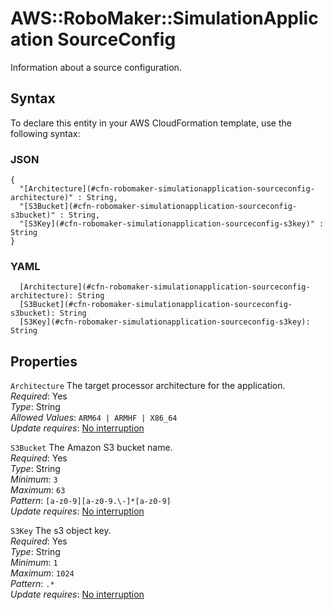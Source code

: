 # AWS::RoboMaker::SimulationApplication SourceConfig<a name="aws-properties-robomaker-simulationapplication-sourceconfig"></a>

Information about a source configuration\.

## Syntax<a name="aws-properties-robomaker-simulationapplication-sourceconfig-syntax"></a>

To declare this entity in your AWS CloudFormation template, use the following syntax:

### JSON<a name="aws-properties-robomaker-simulationapplication-sourceconfig-syntax.json"></a>

```
{
  "[Architecture](#cfn-robomaker-simulationapplication-sourceconfig-architecture)" : String,
  "[S3Bucket](#cfn-robomaker-simulationapplication-sourceconfig-s3bucket)" : String,
  "[S3Key](#cfn-robomaker-simulationapplication-sourceconfig-s3key)" : String
}
```

### YAML<a name="aws-properties-robomaker-simulationapplication-sourceconfig-syntax.yaml"></a>

```
  [Architecture](#cfn-robomaker-simulationapplication-sourceconfig-architecture): String
  [S3Bucket](#cfn-robomaker-simulationapplication-sourceconfig-s3bucket): String
  [S3Key](#cfn-robomaker-simulationapplication-sourceconfig-s3key): String
```

## Properties<a name="aws-properties-robomaker-simulationapplication-sourceconfig-properties"></a>

`Architecture`  <a name="cfn-robomaker-simulationapplication-sourceconfig-architecture"></a>
The target processor architecture for the application\.  
*Required*: Yes  
*Type*: String  
*Allowed Values*: `ARM64 | ARMHF | X86_64`  
*Update requires*: [No interruption](https://docs.aws.amazon.com/AWSCloudFormation/latest/UserGuide/using-cfn-updating-stacks-update-behaviors.html#update-no-interrupt)

`S3Bucket`  <a name="cfn-robomaker-simulationapplication-sourceconfig-s3bucket"></a>
The Amazon S3 bucket name\.  
*Required*: Yes  
*Type*: String  
*Minimum*: `3`  
*Maximum*: `63`  
*Pattern*: `[a-z0-9][a-z0-9.\-]*[a-z0-9]`  
*Update requires*: [No interruption](https://docs.aws.amazon.com/AWSCloudFormation/latest/UserGuide/using-cfn-updating-stacks-update-behaviors.html#update-no-interrupt)

`S3Key`  <a name="cfn-robomaker-simulationapplication-sourceconfig-s3key"></a>
The s3 object key\.  
*Required*: Yes  
*Type*: String  
*Minimum*: `1`  
*Maximum*: `1024`  
*Pattern*: `.*`  
*Update requires*: [No interruption](https://docs.aws.amazon.com/AWSCloudFormation/latest/UserGuide/using-cfn-updating-stacks-update-behaviors.html#update-no-interrupt)
